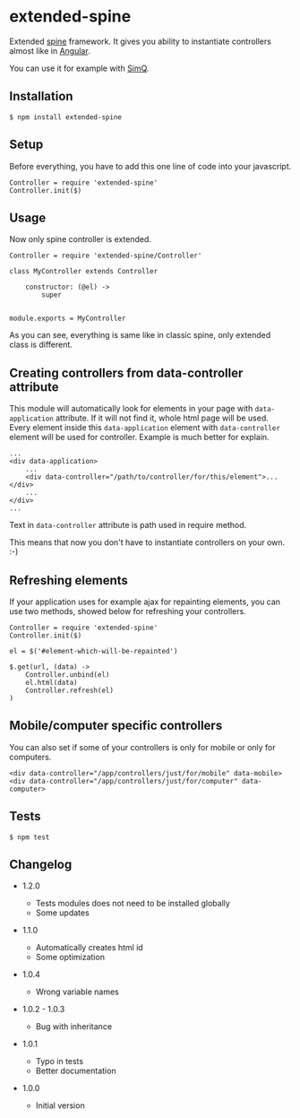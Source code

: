 # extended-spine

Extended [spine](https://npmjs.org/package/spine) framework. It gives you ability to instantiate controllers almost
like in [Angular](http://angularjs.org/).

You can use it for example with [SimQ](https://npmjs.org/package/simq).

## Installation

```
$ npm install extended-spine
```

## Setup

Before everything, you have to add this one line of code into your javascript.

```
Controller = require 'extended-spine'
Controller.init($)
```

## Usage

Now only spine controller is extended.

```
Controller = require 'extended-spine/Controller'

class MyController extends Controller

	constructor: (@el) ->
		super


module.exports = MyController
```

As you can see, everything is same like in classic spine, only extended class is different.

## Creating controllers from data-controller attribute

This module will automatically look for elements in your page with `data-application` attribute. If it will not find it, whole html page will
be used. Every element inside this `data-application` element with `data-controller` element will be used for controller.
Example is much better for explain.

```
...
<div data-application>
	...
	<div data-controller="/path/to/controller/for/this/element">...</div>
	...
</div>
...
```

Text in `data-controller` attribute is path used in require method.

This means that now you don't have to instantiate controllers on your own. :-)

## Refreshing elements

If your application uses for example ajax for repainting elements, you can use two methods, showed below for refreshing
your controllers.

```
Controller = require 'extended-spine'
Controller.init($)

el = $('#element-which-will-be-repainted')

$.get(url, (data) ->
	Controller.unbind(el)
	el.html(data)
	Controller.refresh(el)
)
```

## Mobile/computer specific controllers

You can also set if some of your controllers is only for mobile or only for computers.

```
<div data-controller="/app/controllers/just/for/mobile" data-mobile>
<div data-controller="/app/controllers/just/for/computer" data-computer>
```

## Tests

```
$ npm test
```

## Changelog

* 1.2.0
	+ Tests modules does not need to be installed globally
	+ Some updates

* 1.1.0
	+ Automatically creates html id
	+ Some optimization

* 1.0.4
	+ Wrong variable names

* 1.0.2 - 1.0.3
	+ Bug with inheritance

* 1.0.1
	+ Typo in tests
	+ Better documentation

* 1.0.0
	+ Initial version